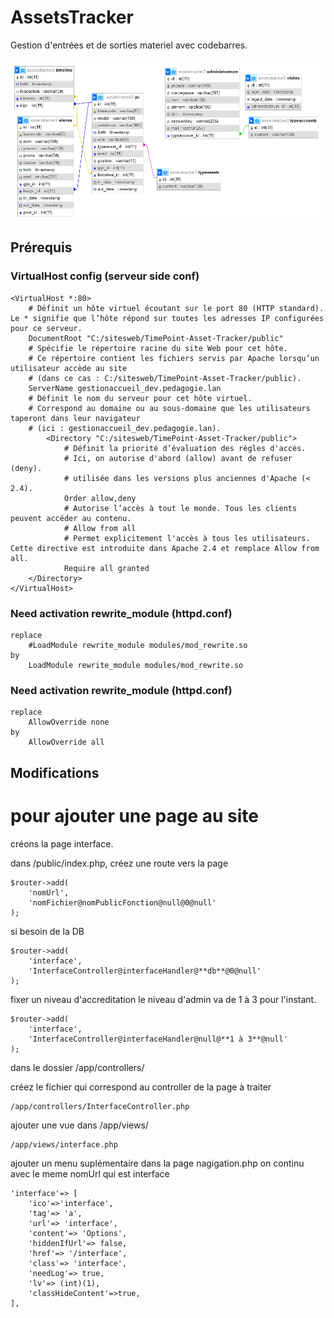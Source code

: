 # AssetsTracker

Gestion d'entrées et de sorties materiel avec codebarres.

![Mon Image](./bdd_assetstracker_v5.png "Shema de la base de données relationelle.")

## Prérequis
### VirtualHost config (serveur side conf)

    <VirtualHost *:80>
        # Définit un hôte virtuel écoutant sur le port 80 (HTTP standard). Le * signifie que l’hôte répond sur toutes les adresses IP configurées pour ce serveur.
        DocumentRoot "C:/sitesweb/TimePoint-Asset-Tracker/public"
        # Spécifie le répertoire racine du site Web pour cet hôte.
        # Ce répertoire contient les fichiers servis par Apache lorsqu’un utilisateur accède au site 
        # (dans ce cas : C:/sitesweb/TimePoint-Asset-Tracker/public).
        ServerName gestionaccueil_dev.pedagogie.lan
        # Définit le nom du serveur pour cet hôte virtuel.
        # Correspond au domaine ou au sous-domaine que les utilisateurs taperont dans leur navigateur
        # (ici : gestionaccueil_dev.pedagogie.lan).
            <Directory "C:/sitesweb/TimePoint-Asset-Tracker/public">
                # Définit la priorité d’évaluation des règles d'accès.
                # Ici, on autorise d'abord (allow) avant de refuser (deny).
                # utilisée dans les versions plus anciennes d'Apache (< 2.4).
                Order allow,deny
                # Autorise l’accès à tout le monde. Tous les clients peuvent accéder au contenu.
                # Allow from all
                # Permet explicitement l'accès à tous les utilisateurs. Cette directive est introduite dans Apache 2.4 et remplace Allow from all.
                Require all granted
        </Directory>
    </VirtualHost>

### Need activation rewrite_module (httpd.conf)

    replace
        #LoadModule rewrite_module modules/mod_rewrite.so
    by
        LoadModule rewrite_module modules/mod_rewrite.so
    
### Need activation rewrite_module (httpd.conf)

    replace
        AllowOverride none
    by
        AllowOverride all


## Modifications
# pour ajouter une page au site

créons la page interface.

dans /public/index.php, créez une route vers la page

    $router->add(
        'nomUrl',
        'nomFichier@nomPublicFonction@null@0@null'
    );

si besoin de la DB

	$router->add(
        'interface',
        'InterfaceController@interfaceHandler@**db**@0@null'
    );

fixer un niveau d'accreditation
le niveau d'admin va de 1 à 3 pour l'instant.

	$router->add(
        'interface',
        'InterfaceController@interfaceHandler@null@**1 à 3**@null'
    );

dans le dossier /app/controllers/

créez le fichier qui correspond au controller de la page à traiter

    /app/controllers/InterfaceController.php

ajouter une vue dans /app/views/

    /app/views/interface.php

ajouter un menu suplémentaire dans la page nagigation.php
on continu avec le meme nomUrl qui est interface
    
    'interface'=> [
        'ico'=>'interface',
        'tag'=> 'a',
        'url'=> 'interface',
        'content'=> 'Options',
        'hiddenIfUrl'=> false,
        'href'=> '/interface',
        'class'=> 'interface',
        'needLog'=> true,
        'lv'=> (int)(1),
        'classHideContent'=>true,
    ],
